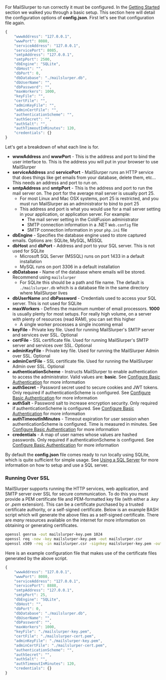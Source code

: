 For MailSlurper to run correctly it must be configured. In the [Getting Started](Getting-Started) section we walked you through a basic setup. This section here will detail the configuration options of **config.json**. First let's see that configuration file again.

```js
{
	"wwwAddress": "127.0.0.1",
	"wwwPort": 8080,
	"serviceAddress": "127.0.0.1",
	"servicePort": 8085,
	"smtpAddress": "127.0.0.1",
	"smtpPort": 2500,
	"dbEngine": "SQLite",
	"dbHost": "",
	"dbPort": 0,
	"dbDatabase": "./mailslurper.db",
	"dbUserName": "",
	"dbPassword": "",
	"maxWorkers": 1000,
	"keyFile": "",
	"certFile": "",
	"adminKeyFile": "",
	"adminCertFile": "",
	"authenticationScheme": "",
	"authSecret": "",
	"authSalt": "",
	"authTimeoutInMinutes": 120,
	"credentials": {}
}
```

Let's get a breakdown of what each line is for.

* **wwwAddress** and **wwwPort** - This is the address and port to bind the user interface to. This is the address you will put in your browser to use MailSlurper
* **serviceAddress** and **servicePort** - MailSlurper runs an HTTP service that does things like get emails from your database, delete them, etc... This needs an address and port to run on.
* **smtpAddress** and **smtpPort** - This is the address and port to run the mail server on. The port for the average mail server is usually port 25.
	* For most Linux and Mac OSX systems, port 25 is restricted, and you must run MailSlurper as an administrator to bind to port 25
	* This address and port is what you would use for a mail server setting in your application, or application server. For example:
		* The mail server setting in the ColdFusion administrator
		* SMTP connection information in a .NET ```Web.config``` file
		* SMTP connection information in your ```php.ini``` file
* **dbEngine** - Specifies the database engine used to store captured emails. Options are: SQLite, MySQL, MSSQL
* **dbHost** and **dbPort** - Address and port to your SQL server. This is not used for SQLite
	* Microsoft SQL Server (MSSQL) runs on port 1433 in a default installation
	* MySQL runs on port 3306 in a default installation
* **dbDatabase** - Name of the database where emails will be stored. Recommend using ```mailslurper```
	* For SQLite this should be a path and file name. The default is ```./mailslurper.db``` which is a database file in the same directory where MailSlurper lives
* **dbUserName** and **dbPassword** - Credentials used to access your SQL server. This is not used for SQLite
* **maxWorkers** - Defines the maximum number of email processors. **1000** is usually plenty for most setups. For really high volume, on a server with plenty of resources (read RAM), you can set this higher
	* A single worker processes a single incoming email
* **keyFile** - Private key file. Used for running MailSlurper's SMTP server and services over SSL. Optional
* **certFile** - SSL certificate file. Used for running MailSlurper's SMTP server and services over SSL. Optional
* **adminKeyFile** - Private key file. Used for running the MailSlurper Admin over SSL. Optional
* **adminCertFile** - SSL certificate file. Used for running the MailSlurper Admin over SSL. Optional
* **authenticationScheme** - Instructs MailSlurper to enable authentication to access the administrator. Valid values are: **basic**. See [Configure Basic Authentication](Configure-Basic-Authentication) for more information
* **authSecret** - Password secret used to secure cookies and JWT tokens. Only required if authenticationScheme is configured. See [Configure Basic Authentication](Configure-Basic-Authentication) for more information
* **authSalt** - Password salt to increase encryption security. Only required if authenticationScheme is configured. See [Configure Basic Authentication](Configure-Basic-Authentication) for more information
* **authTimeoutInMinutes** - Timeout expiration for user session when authenticationScheme is configured. Time is measured in minutes. See [Configure Basic Authentication](Configure-Basic-Authentication) for more information
* **credentials** - A map of user names whose values are hashed passwords. Only required if authenticationScheme is configured. See [Configure Basic Authentication](Configure-Basic-Authentication) for more information

By default the **config.json** file comes ready to run locally using SQLite, which is quite sufficient for simple usage. See [Using a SQL Server](Using-A-SQL-Server) for more information on how to setup and use a SQL server.

### Running Over SSL
MailSlurper supports running the HTTP services, web application, and SMTP server over SSL for secure communication. To do this you must provide a PEM certificate file and PEM-formatted key file (with either a *.key* or *.pem* extension). This can be a certificate purchased by a trusted certificate authority, or a self-signed certificate. Below is an example BASH script which will generate the above files as a self-signed certificate. There are *many* resources available on the internet for more information on obtaining or generating certificates.

```bash
openssl genrsa -out mailslurper-key.pem 1024
openssl req -new -key mailslurper-key.pem -out mailslurper.csr
openssl x509 -req -in mailslurper.csr -signkey mailslurper-key.pem -out mailslurper-cert.pem
```

Here is an example configuration file that makes use of the certificate files generated by the above script.

```js
{
	"wwwAddress": "127.0.0.1",
	"wwwPort": 8080,
	"serviceAddress": "127.0.0.1",
	"servicePort": 8888,
	"smtpAddress": "127.0.0.1",
	"smtpPort": 25,
	"dbEngine": "SQLite",
	"dbHost": "",
	"dbPort": 0,
	"dbDatabase": "./mailslurper.db",
	"dbUserName": "",
	"dbPassword": "",
	"maxWorkers": 1000,
	"keyFile": "./mailslurper-key.pem",
	"certFile": "./mailslurper-cert.pem",
	"adminKeyFile": "./mailslurper-key.pem",
	"adminCertFile": "./mailslurper-cert.pem",
	"authenticationScheme": "",
	"authSecret": "",
	"authSalt": "",
	"authTimeoutInMinutes": 120,
	"credentials": {}
}
```
